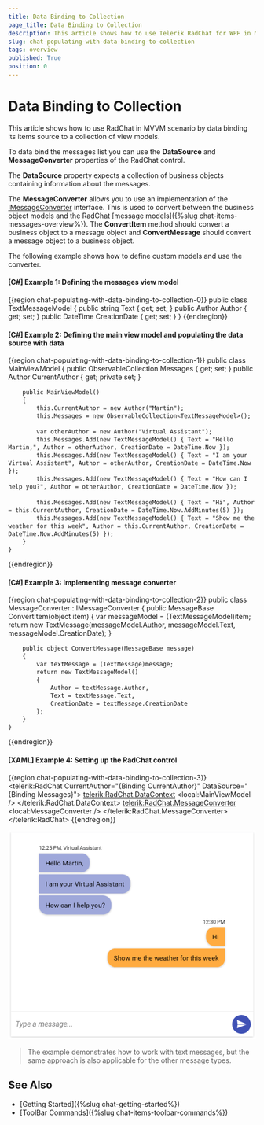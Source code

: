 ```yaml
---
title: Data Binding to Collection
page_title: Data Binding to Collection
description: This article shows how to use Telerik RadChat for WPF in MVVM scenario and data bind its DataSource collection.
slug: chat-populating-with-data-binding-to-collection
tags: overview
published: True
position: 0
---
```


# Data Binding to Collection

This article shows how to use RadChat in MVVM scenario by data binding its items source to a collection of view models.

To data bind the messages list you can use the __DataSource__ and __MessageConverter__ properties of the RadChat control.

The __DataSource__ property expects a collection of business objects containing information about the messages. 

The __MessageConverter__ allows you to use an implementation of the [IMessageConverter](https://docs.telerik.com/devtools/wpf/api/telerik.windows.controls.conversationalui.imessageconverter) interface. This is used to convert between the business object models and the RadChat [message models]({%slug chat-items-messages-overview%}). The __ConvertItem__ method should convert a business object to a message object and __ConvertMessage__ should convert a message object to a business object.

The following example shows how to define custom models and use the converter.

#### __[C#] Example 1: Defining the messages view model__
{{region chat-populating-with-data-binding-to-collection-0}}
	public class TextMessageModel
	{
		public string Text { get; set; }
		public Author Author { get; set; }
		public DateTime CreationDate { get; set; }
	}
{{endregion}}

#### __[C#] Example 2: Defining the main view model and populating the data source with data__
{{region chat-populating-with-data-binding-to-collection-1}}
	public class MainViewModel
    {
        public ObservableCollection<TextMessageModel> Messages { get; set; }
        public Author CurrentAuthor { get; private set; }

        public MainViewModel()
        {
            this.CurrentAuthor = new Author("Martin");
            this.Messages = new ObservableCollection<TextMessageModel>();
            
            var otherAuthor = new Author("Virtual Assistant");
            this.Messages.Add(new TextMessageModel() { Text = "Hello Martin,", Author = otherAuthor, CreationDate = DateTime.Now });
            this.Messages.Add(new TextMessageModel() { Text = "I am your Virtual Assistant", Author = otherAuthor, CreationDate = DateTime.Now });
            this.Messages.Add(new TextMessageModel() { Text = "How can I help you?", Author = otherAuthor, CreationDate = DateTime.Now });
            
            this.Messages.Add(new TextMessageModel() { Text = "Hi", Author = this.CurrentAuthor, CreationDate = DateTime.Now.AddMinutes(5) });
            this.Messages.Add(new TextMessageModel() { Text = "Show me the weather for this week", Author = this.CurrentAuthor, CreationDate = DateTime.Now.AddMinutes(5) });
        }
    }
{{endregion}}

#### __[C#] Example 3: Implementing message converter__
{{region chat-populating-with-data-binding-to-collection-2}}
	public class MessageConverter : IMessageConverter
    {
		public MessageBase ConvertItem(object item)
        {
            var messageModel = (TextMessageModel)item;
            return new TextMessage(messageModel.Author, messageModel.Text, messageModel.CreationDate);
        }

        public object ConvertMessage(MessageBase message)
        {
            var textMessage = (TextMessage)message;
            return new TextMessageModel()
            { 
                Author = textMessage.Author, 
                Text = textMessage.Text,
                CreationDate = textMessage.CreationDate 
            };
        }
    }
{{endregion}}

#### __[XAML] Example 4: Setting up the RadChat control__
{{region chat-populating-with-data-binding-to-collection-3}}
	  <telerik:RadChat CurrentAuthor="{Binding CurrentAuthor}" DataSource="{Binding Messages}">
            <telerik:RadChat.DataContext>
                <local:MainViewModel />
            </telerik:RadChat.DataContext>
            <telerik:RadChat.MessageConverter>
                <local:MessageConverter />
            </telerik:RadChat.MessageConverter>
        </telerik:RadChat>
{{endregion}}

![{{ site.framework_name }} RadChat with Data-Bound Messages](images/chat-populating-with-data-binding-to-collection-0.png)

> The example demonstrates how to work with text messages, but the same approach is also applicable for the other message types. 

## See Also  
* [Getting Started]({%slug chat-getting-started%})
* [ToolBar Commands]({%slug chat-items-toolbar-commands%})

